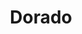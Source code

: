 ---
cc-type: constellation
title: "Dorado"
hashtag: dorado
borders:
  - Caelum
  - Horologium
  - Hydrus
  - Mensa
  - Pictor
  - Reticulum
  - Volans
subdivision-of:
  - southern celestial hemisphere
tags:
  - Constellation
---